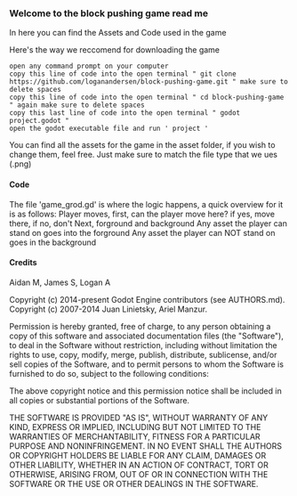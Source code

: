 ### Welcome to the block pushing game read me

In here you can find the Assets and Code used in the game

Here's the way we reccomend for downloading the game

    open any command prompt on your computer
    copy this line of code into the open terminal " git clone https://github.com/loganandersen/block-pushing-game.git " make sure to delete spaces
    copy this line of code into the open terminal " cd block-pushing-game " again make sure to delete spaces
    copy this last line of code into the open terminal " godot project.godot "
    open the godot executable file and run ' project '

You can find all the assets for the game in the asset folder, if you wish to change them, feel free. Just make sure to match the file type that we ues (.png)

#### Code

The file 'game_grod.gd' is where the logic happens, a quick overview for it is as follows:
Player moves,
first, can the player move here?
if yes, move there, if no, don't
Next, forground and background
Any asset the player can stand on goes into the forground
Any asset the player can NOT stand on goes in the background

#### Credits

Aidan M, James S, Logan A

Copyright (c) 2014-present Godot Engine contributors (see AUTHORS.md).
Copyright (c) 2007-2014 Juan Linietsky, Ariel Manzur.

Permission is hereby granted, free of charge, to any person obtaining a copy
of this software and associated documentation files (the "Software"), to deal
in the Software without restriction, including without limitation the rights
to use, copy, modify, merge, publish, distribute, sublicense, and/or sell
copies of the Software, and to permit persons to whom the Software is
furnished to do so, subject to the following conditions:

The above copyright notice and this permission notice shall be included in all
copies or substantial portions of the Software.

THE SOFTWARE IS PROVIDED "AS IS", WITHOUT WARRANTY OF ANY KIND, EXPRESS OR
IMPLIED, INCLUDING BUT NOT LIMITED TO THE WARRANTIES OF MERCHANTABILITY,
FITNESS FOR A PARTICULAR PURPOSE AND NONINFRINGEMENT. IN NO EVENT SHALL THE
AUTHORS OR COPYRIGHT HOLDERS BE LIABLE FOR ANY CLAIM, DAMAGES OR OTHER
LIABILITY, WHETHER IN AN ACTION OF CONTRACT, TORT OR OTHERWISE, ARISING FROM,
OUT OF OR IN CONNECTION WITH THE SOFTWARE OR THE USE OR OTHER DEALINGS IN THE
SOFTWARE.
